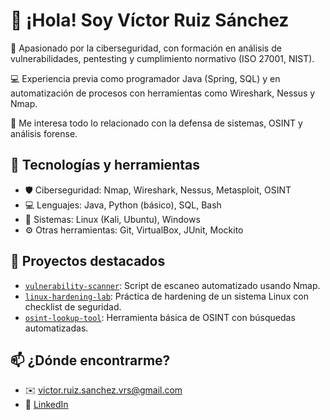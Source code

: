 # 👋 ¡Hola! Soy Víctor Ruiz Sánchez

🎯 Apasionado por la ciberseguridad, con formación en análisis de vulnerabilidades, pentesting y cumplimiento normativo (ISO 27001, NIST).

💻 Experiencia previa como programador Java (Spring, SQL) y en automatización de procesos con herramientas como Wireshark, Nessus y Nmap.

🐧 Me interesa todo lo relacionado con la defensa de sistemas, OSINT y análisis forense.

## 🔐 Tecnologías y herramientas

- 🛡️ Ciberseguridad: Nmap, Wireshark, Nessus, Metasploit, OSINT
- 💻 Lenguajes: Java, Python (básico), SQL, Bash
- 🐧 Sistemas: Linux (Kali, Ubuntu), Windows
- ⚙️ Otras herramientas: Git, VirtualBox, JUnit, Mockito

## 📂 Proyectos destacados

- [`vulnerability-scanner`](https://github.com/Binary01Sensei/vulnerability-scanner): Script de escaneo automatizado usando Nmap.
- [`linux-hardening-lab`](https://github.com/Binary01Sensei/linux-hardening-lab): Práctica de hardening de un sistema Linux con checklist de seguridad.
- [`osint-lookup-tool`](https://github.com/Binary01Sensei/osint-lookup-tool): Herramienta básica de OSINT con búsquedas automatizadas.

## 📫 ¿Dónde encontrarme?
- ✉️ victor.ruiz.sanchez.vrs@gmail.com
- 💼 [LinkedIn](https://linkedin.com/in/victor-ruiz-sanchez)

